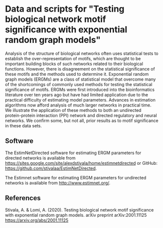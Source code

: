 # Data and scripts for "Testing biological network motif significance with exponential random graph models"

Analysis of the structure of biological networks often uses statistical tests to establish the over-representation of motifs, which are thought to be important building blocks of such networks related to their biological functions. However, there is disagreement on the statistical significance of these motifs and the methods used to determine it. Exponential random graph models (ERGMs) are a class of statistical model that overcome many of the shortcomings of commonly used methods for testing the statistical significance of motifs. ERGMs were first introduced into the bioinformatics literature over ten years ago but have had limited application due to the practical difficulty of estimating model parameters. Advances in estimation algorithms now afford analysis of much larger networks in practical time. We illustrate the application of these methods to both an undirected protein-protein interaction (PPI) network and directed regulatory and neural networks. We confirm some, but not all, prior results as to motif significance in these data sets.

## Software

The EstimNetDirected software for estimating ERGM parameters for directed networks is available from https://sites.google.com/site/alexdstivala/home/estimnetdirected or GitHub: https://github.com/stivalaa/EstimNetDirected.

The Estimnet software for estimating ERGM parameters for undirected networks is available from http://www.estimnet.org/.

## References
Stivala, A. & Lomi, A. (2020). Testing biological network motif significance with exponential random graph models. arXiv preprint arXiv:2001.11125 https://arxiv.org/abs/2001.11125
